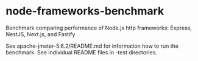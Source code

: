 # node-frameworks-benchmark
Benchmark comparing performance of Node.js http frameworks: Express, NestJS, Next.js, and Fastify

See apache-jmeter-5.6.2/README.md for information how to run the benchmark. 
See individual README files in <framework>-test directories.
